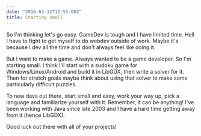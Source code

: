 ```yaml
---
date: "2016-03-12T12:55:00Z"
title: Starting small
---
```

So I'm thinking let's go easy.  GameDev is tough and I have limited time.  Hell I have to fight to get myself to do webdev outside of work.  Maybe it's because I dev all the time and don't always feel like doing it.

But I want to make a game.  Always wanted to be a game developer.  So I'm starting small.  I think I'll start with a sudoku game for Windows/Linux/Android and build it in LibGDX, then write a solver for it.  Then for stretch goals maybe think about using that solver to make some particularly difficult puzzles.

To new devs out there, start small and easy, work your way up, pick a language and familiarize yourself with it.  Remember, it can be anything!  I've been working with Java since late 2003 and I have a hard time getting away from it (hence LibGDX).

Good luck out there with all of your projects!